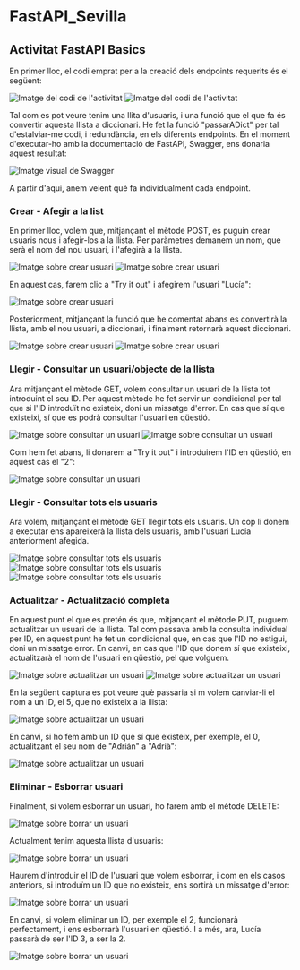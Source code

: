 <h1>FastAPI_Sevilla</h1>

<h2>Activitat FastAPI Basics</h2>
    <p>
        En primer lloc, el codi emprat per a la creació dels endpoints requerits és el següent:
    </p>
    <img src="images/codigo1.PNG" alt="Imatge del codi de l'activitat">
    <img src="images/codigo2.PNG" alt="Imatge del codi de l'activitat">
    <p>
        Tal com es pot veure tenim una llita d'usuaris, i una funció que el que fa és convertir aquesta llista a diccionari. He fet la funció "passarADict" per tal d'estalviar-me codi, i redundància, en els diferents endpoints.
        En el moment d'executar-ho amb la documentació de FastAPI, Swagger, ens donaria aquest resultat:
    </p>
    <img src="images/ui.PNG" alt="Imatge visual de Swagger">
    <p>
        A partir d'aqui, anem veient qué fa individualment cada endpoint.
    </p>
    <h3>Crear - Afegir a la list</h3>
        <p>
            En primer lloc, volem que, mitjançant el mètode POST, es puguin crear usuaris nous i afegir-los a la llista. Per paràmetres demanem un nom, que serà el nom del nou usuari, i l'afegirà a la llista.     
        </p>
        <img src="images/1.0.PNG" alt="Imatge sobre crear usuari">
        <img src="images/1.1.PNG" alt="Imatge sobre crear usuari">
        <p>
            En aquest cas, farem clic a "Try it out" i afegirem l'usuari "Lucía":
        </p>
        <img src="images/1.2.PNG" alt="Imatge sobre crear usuari">
        <p>
            Posteriorment, mitjançant la funció que he comentat abans es convertirà la llista, amb el nou usuari, a diccionari, i finalment retornarà aquest diccionari.
        </p>
        <img src="images/1.3.PNG" alt="Imatge sobre crear usuari">
        <img src="images/1.4.PNG" alt="Imatge sobre crear usuari">
    <h3>Llegir - Consultar un usuari/objecte de la llista</h3>
        <p>
            Ara mitjançant el mètode GET, volem consultar un usuari de la llista tot introduint el seu ID. Per aquest mètode he fet servir un condicional per tal que si l'ID introduït no existeix, doni un missatge d'error. En cas que sí que existeixi, sí que es podrà consultar l'usuari en qüestió.
        </p>
        <img src="images/2.0.PNG" alt="Imatge sobre consultar un usuari">
        <img src="images/2.1.PNG" alt="Imatge sobre consultar un usuari">
        <p>
            Com hem fet abans, li donarem a "Try it out" i introduirem l'ID en qüestió, en aquest cas el "2":
        </p>
        <img src="images/2.2.PNG" alt="Imatge sobre consultar un usuari">
    <h3>Llegir - Consultar tots els usuaris</h3>
        <p>
            Ara volem, mitjançant el mètode GET llegir tots els usuaris. Un cop li donem a executar ens apareixerà la llista dels usuaris, amb l'usuari Lucía anteriorment afegida.
        </p>
        <img src="images/3.0.PNG" alt="Imatge sobre consultar tots els usuaris">
        <img src="images/3.2.PNG" alt="Imatge sobre consultar tots els usuaris">
        <img src="images/3.3.PNG" alt="Imatge sobre consultar tots els usuaris">
    <h3>Actualitzar - Actualització completa</h3>
        <p>
            En aquest punt el que es pretén és que, mitjançant el mètode PUT, puguem actualitzar un usuari de la llista.
            Tal com passava amb la consulta individual per ID, en aquest punt he fet un condicional que, en cas que l'ID no estigui, doni un missatge error. En canvi, en cas que l'ID que donem sí que existeixi, actualitzarà el nom de l'usuari en qüestió, pel que volguem. 
        </p>
        <img src="images/4.0.PNG" alt="Imatge sobre actualitzar un usuari">
        <img src="images/4.1.PNG" alt="Imatge sobre actualitzar un usuari">
        <p>
            En la següent captura es pot veure què passaria si m volem canviar-li el nom a un ID, el 5, que no existeix a la llista:
        </p>
        <img src="images/4.3.PNG" alt="Imatge sobre actualitzar un usuari">
        <p>
            En canvi, si ho fem amb un ID que sí que existeix, per exemple, el 0, actualitzant el seu nom de "Adrián" a "Adrià":
        </p>
        <img src="images/4.2.PNG" alt="Imatge sobre actualitzar un usuari">
    <h3>Eliminar - Esborrar usuari</h3>
        <p>
            Finalment, si volem esborrar un usuari, ho farem amb el mètode DELETE:
        </p>
        <img src="images/5.0.PNG" alt="Imatge sobre borrar un usuari">
        <p>
            Actualment tenim aquesta llista d'usuaris:
        </p>
        <img src="images/5.1.PNG" alt="Imatge sobre borrar un usuari">
        <p>
            Haurem d'introduir el ID de l'usuari que volem esborrar, i com en els casos anteriors, si introduïm un ID que no existeix, ens sortirà un missatge d'error:
        </p>
        <img src="images/5.2.PNG" alt="Imatge sobre borrar un usuari">
        <p>
            En canvi, si volem eliminar un ID, per exemple el 2, funcionarà perfectament, i ens esborrarà l'usuari en qüestió. I a més, ara, Lucía passarà de ser l'ID 3, a ser la 2.
        </p>
        <img src="images/5.3.PNG" alt="Imatge sobre borrar un usuari">